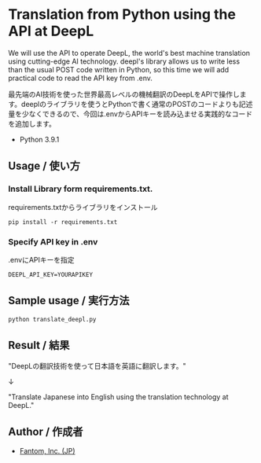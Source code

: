 # Translation from Python using the API at DeepL

We will use the API to operate DeepL, the world's best machine translation using cutting-edge AI technology. deepl's library allows us to write less than the usual POST code written in Python, so this time we will add practical code to read the API key from .env.

最先端のAI技術を使った世界最高レベルの機械翻訳のDeepLをAPIで操作します。deeplのライブラリを使うとPythonで書く通常のPOSTのコードよりも記述量を少なくできるので、今回は.envからAPIキーを読み込ませる実践的なコードを追加します。

- Python 3.9.1

## Usage / 使い方

### Install Library form requirements.txt.

requirements.txtからライブラリをインストール


	pip install -r requirements.txt

### Specify API key in .env

.envにAPIキーを指定


	DEEPL_API_KEY=YOURAPIKEY
	
## Sample usage / 実行方法

	python translate_deepl.py

## Result / 結果
"DeepLの翻訳技術を使って日本語を英語に翻訳します。"

↓ 

"Translate Japanese into English using the translation technology at DeepL."


## Author / 作成者

- [Fantom, Inc. (JP)](https://twitter.com/Fantomcojp)